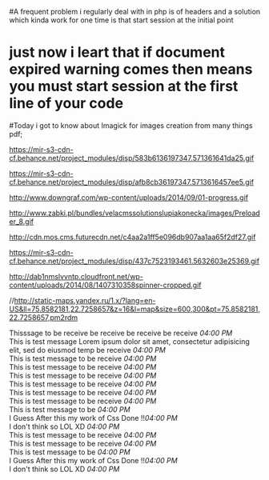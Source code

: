 #A frequent problem i regularly deal with in php is of headers and a solution which kinda work for one time is that start session at the initial point
# just now i leart that if document expired warning comes then means you must start session at the first line of your code

#Today i got to know about Imagick for images creation from many things pdf;



https://mir-s3-cdn-cf.behance.net/project_modules/disp/583b6136197347.571361641da25.gif

https://mir-s3-cdn-cf.behance.net/project_modules/disp/afb8cb36197347.5713616457ee5.gif

http://www.downgraf.com/wp-content/uploads/2014/09/01-progress.gif

http://www.zabki.pl/bundles/velacmssolutionslupiakonecka/images/Preloader_8.gif

http://cdn.mos.cms.futurecdn.net/c4aa2a1ff5e096db907aa1aa65f2df27.gif

https://mir-s3-cdn-cf.behance.net/project_modules/disp/437c7523193461.5632603e25369.gif

http://dab1nmslvvntp.cloudfront.net/wp-content/uploads/2014/08/1407310358spinner-cropped.gif

//http://static-maps.yandex.ru/1.x/?lang=en-US&ll=75.8582181,22.7258657&z=16&l=map&size=600,300&pt=75.8582181,22.7258657,pm2rdm



<div class="receive">
  <span>Thisssage to be receive be receive be receive be receive <i>04:00 PM</i></span>
</div>
<div class="sent">
  <span>This is test message Lorem ipsum dolor sit amet, consectetur adipisicing elit, sed do eiusmod temp be receive <i>04:00 PM</i></span>
</div>
<div class="sent">
  <span>This is test message to be receive <i>04:00 PM</i></span>
</div>
<div class="receive">
  <span>This is test message to be receive <i>04:00 PM</i></span>
</div>
<div class="sent">
  <span>This is test message to be receive <i>04:00 PM</i></span>
</div>
<div class="receive">
  <span>This is test message to be receive <i>04:00 PM</i></span>
</div>
<div class="receive">
  <span>This is test message to be receive <i>04:00 PM</i></span>
</div>
<div class="sent">
  <span>This is test message to be receive <i>04:00 PM</i></span>
</div>
<div class="sent">
  <span>This is test message to be  <i>04:00 PM</i></span>
</div>
<div class="receive">
  <span>I Guess After this my work of Css Done !!<i>04:00 PM</i></span>
</div>
<div class="sent">
  <span>I don't think so LOL XD  <i>04:00 PM</i></span>
</div>


<div class="receive">
  <span>This is test message to be receive <i>04:00 PM</i></span>
</div>
<div class="sent">
  <span>This is test message to be receive <i>04:00 PM</i></span>
</div>
<div class="sent">
  <span>This is test message to be  <i>04:00 PM</i></span>
</div>
<div class="receive">
  <span>I Guess After this my work of Css Done !!<i>04:00 PM</i></span>
</div>
<div class="sent">
  <span>I don't think so LOL XD  <i>04:00 PM</i></span>
</div>
